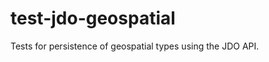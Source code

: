 test-jdo-geospatial
===================

Tests for persistence of geospatial types using the JDO API.
